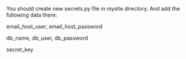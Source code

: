 You should create new secrets.py file in mysite directory. And add the following data there: 

email_host_user, email_host_password

db_name, db_user, db_password

secret_key
